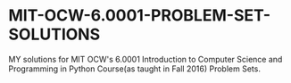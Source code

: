 # MIT-OCW-6.0001-PROBLEM-SET-SOLUTIONS
MY solutions for MIT OCW's 6.0001 Introduction to Computer Science and Programming in Python Course(as taught in Fall 2016) Problem Sets.
